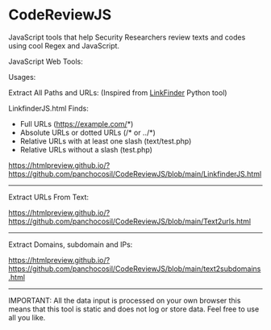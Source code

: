 # CodeReviewJS

JavaScript tools that help Security Researchers review texts and codes using cool Regex and JavaScript.


JavaScript Web Tools:

Usages:

Extract All Paths and URLs: (Inspired from [LinkFinder](https://github.com/GerbenJavado/LinkFinder) Python tool)

LinkfinderJS.html Finds:
- Full URLs (https://example.com/*)
- Absolute URLs or dotted URLs (/\* or ../*)
- Relative URLs with at least one slash (text/test.php)
- Relative URLs without a slash (test.php)

https://htmlpreview.github.io/?https://github.com/panchocosil/CodeReviewJS/blob/main/LinkfinderJS.html

---

Extract URLs From Text:

https://htmlpreview.github.io/?https://github.com/panchocosil/CodeReviewJS/blob/main/Text2urls.html

---

Extract Domains, subdomain and IPs:

https://htmlpreview.github.io/?https://github.com/panchocosil/CodeReviewJS/blob/main/text2subdomains.html

---

IMPORTANT: All the data input is processed on your own browser this means that this tool is static and does not log or store data. Feel free to use all you like.
